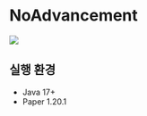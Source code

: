 # NoAdvancement
[![](https://i.ytimg.com/vi/H0fM4-cOWkc/maxresdefault.jpg)](https://youtu.be/H0fM4-cOWkc "")

## 실행 환경
- Java 17+
- Paper 1.20.1
